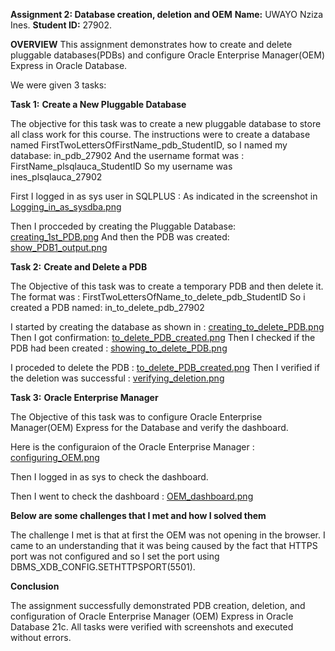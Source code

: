 **Assignment 2: Database creation, deletion and OEM**
**Name:** UWAYO Nziza Ines.
**Student ID:** 27902.

  **OVERVIEW**
This assignment demonstrates how to create and delete pluggable databases(PDBs) and configure Oracle Enterprise Manager(OEM) Express in Oracle Database.

We were given 3 tasks:

  **Task 1:** **Create a New Pluggable Database**

The objective for this task was to create a new pluggable database to store all class work for this course.
The instructions were to create a database named FirstTwoLettersOfFirstName_pdb_StudentID, so I named my database: in_pdb_27902
And the username format was : FirstName_plsqlauca_StudentID
So my username was ines_plsqlauca_27902

First I logged in as sys user in SQLPLUS : 
As indicated in the screenshot in [Logging_in_as_sysdba.png](screenshots/Logging_in_as_sysdba.png)

Then I procceded by creating the Pluggable Database: [creating_1st_PDB.png](screenshots/creating_1st_PDB.png)
And then the PDB  was created: [show_PDB1_output.png](screenshots/show_PDB1_output.png)

  **Task 2:** **Create and Delete a PDB**

The Objective of this task was to create a temporary PDB and then delete it.
The format was :  FirstTwoLettersOfName_to_delete_pdb_StudentID
So i created a PDB named: in_to_delete_pdb_27902

I started by creating the database as shown in : [creating_to_delete_PDB.png](screenshots/creating_to_delete_PDB.png)
Then I got confirmation: [to_delete_PDB_created.png](screenshots/to_delete_PDB_created.png) 
Then I checked if the PDB had been created : [showing_to_delete_PDB.png](screenshots/showing_to_delete_PDB.png)

I proceded to delete the PDB : [to_delete_PDB_created.png](screenshots/to_delete_PDB_created.png)
Then I verified if the deletion was successful : [verifying_deletion.png](screenshots/verifying_deletion.png)

  **Task 3:** **Oracle Enterprise Manager**

The Objective of this task was to configure Oracle Enterprise Manager(OEM) Express for the Database and verify the dashboard.

Here is the configuraion of the Oracle Enterprise Manager : [configuring_OEM.png](screenshots/configuring_OEM.png)

Then I logged in as sys to check the dashboard.

Then I went to check the dashboard : [OEM_dashboard.png](screenshots/OEM_dashboard.png)

**Below are some challenges that I met and how I solved them**

The challenge I met is that at first the OEM was not opening in the browser. I came to an understanding that it was being caused by the fact that HTTPS port was not configured and so I set the port using DBMS_XDB_CONFIG.SETHTTPSPORT(5501).

  **Conclusion**

The assignment successfully demonstrated PDB creation, deletion, and configuration of Oracle Enterprise Manager (OEM) Express in Oracle Database 21c.
All tasks were verified with screenshots and executed without errors.
